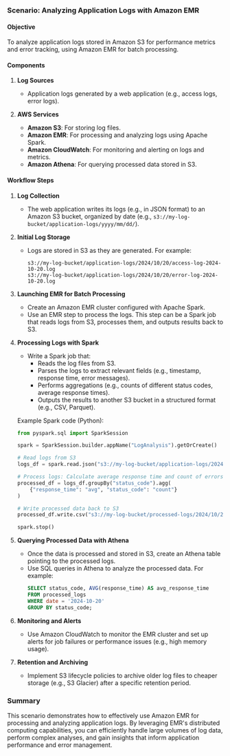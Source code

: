 ### Scenario: Analyzing Application Logs with Amazon EMR

#### Objective
To analyze application logs stored in Amazon S3 for performance metrics and error tracking, using Amazon EMR for batch processing.

#### Components

1. **Log Sources**
   - Application logs generated by a web application (e.g., access logs, error logs).

2. **AWS Services**
   - **Amazon S3**: For storing log files.
   - **Amazon EMR**: For processing and analyzing logs using Apache Spark.
   - **Amazon CloudWatch**: For monitoring and alerting on logs and metrics.
   - **Amazon Athena**: For querying processed data stored in S3.

#### Workflow Steps

1. **Log Collection**
   - The web application writes its logs (e.g., in JSON format) to an Amazon S3 bucket, organized by date (e.g., `s3://my-log-bucket/application-logs/yyyy/mm/dd/`).

2. **Initial Log Storage**
   - Logs are stored in S3 as they are generated. For example:
     ```
     s3://my-log-bucket/application-logs/2024/10/20/access-log-2024-10-20.log
     s3://my-log-bucket/application-logs/2024/10/20/error-log-2024-10-20.log
     ```

3. **Launching EMR for Batch Processing**
   - Create an Amazon EMR cluster configured with Apache Spark.
   - Use an EMR step to process the logs. This step can be a Spark job that reads logs from S3, processes them, and outputs results back to S3.

4. **Processing Logs with Spark**
   - Write a Spark job that:
     - Reads the log files from S3.
     - Parses the logs to extract relevant fields (e.g., timestamp, response time, error messages).
     - Performs aggregations (e.g., counts of different status codes, average response times).
     - Outputs the results to another S3 bucket in a structured format (e.g., CSV, Parquet).

   Example Spark code (Python):
   ```python
   from pyspark.sql import SparkSession

   spark = SparkSession.builder.appName("LogAnalysis").getOrCreate()

   # Read logs from S3
   logs_df = spark.read.json("s3://my-log-bucket/application-logs/2024/10/20/*.log")

   # Process logs: Calculate average response time and count of errors
   processed_df = logs_df.groupBy("status_code").agg(
       {"response_time": "avg", "status_code": "count"}
   )

   # Write processed data back to S3
   processed_df.write.csv("s3://my-log-bucket/processed-logs/2024/10/20/")

   spark.stop()
   ```

5. **Querying Processed Data with Athena**
   - Once the data is processed and stored in S3, create an Athena table pointing to the processed logs.
   - Use SQL queries in Athena to analyze the processed data. For example:
     ```sql
     SELECT status_code, AVG(response_time) AS avg_response_time
     FROM processed_logs
     WHERE date = '2024-10-20'
     GROUP BY status_code;
     ```

6. **Monitoring and Alerts**
   - Use Amazon CloudWatch to monitor the EMR cluster and set up alerts for job failures or performance issues (e.g., high memory usage).

7. **Retention and Archiving**
   - Implement S3 lifecycle policies to archive older log files to cheaper storage (e.g., S3 Glacier) after a specific retention period.

### Summary

This scenario demonstrates how to effectively use Amazon EMR for processing and analyzing application logs. By leveraging EMR's distributed computing capabilities, you can efficiently handle large volumes of log data, perform complex analyses, and gain insights that inform application performance and error management.